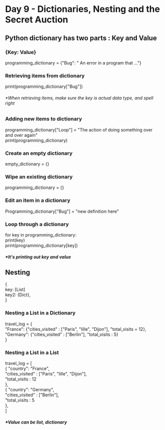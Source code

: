 # Day 9 - Dictionaries, Nesting and the Secret Auction

## Python dictionary has two parts : Key and Value 
### {Key: Value}
programming_dictionary = {"Bug": " An error in a program that ..."}

### Retrieving items from dictionary
print(programming_dictionary["Bug"])
###### *When retrieving items, make sure the key is actual data type, and spell right 

### Adding new items to dictionary
programming_dictionary["Loop"] = "The action of doing something over and over again"<br>
print(programming_dictionary)

### Create an empty dictionary
empty_dictionary = {}

### Wipe an existing dictionary
programming_dictionary = {}

### Edit an item in a dictionary
Programming_dictionary["Bug"] = "new definition here"

### Loop through a dictionary
for key in programming_dictionary:<br>
  print(key)<br>
  print(programming_dictionary[key])<br>
##### *It's printing out key and value

## Nesting
{ <br>
  key: [List]<br>
  key2: {Dict},<br>
 }
 
 ### Nesting a List in a Dictionary
 travel_log = { <br>
  "France": {"cities_visited" : ["Paris", "lille", "Dijon"], "total_visits = 12},
  "Germany": {"cities_visited" : ["Berlin"], "total_visits : 5}<br>
 }<br>
 
 ### Nesting a List in a List
 travel_log = [ <br>
  {
    "country": "France", <br>
    "cities_visited" : ["Paris", "lille", "Dijon"], <br>
    "total_visits : 12<br>
  },<br>
  {
    "country": "Germany", <br>
    "cities_visited" : ["Berlin"],<br>
    "total_visits : 5<br>
  },<br>
 ]<br>
 
 
 
 
 ##### *Value can be list, dictionary
